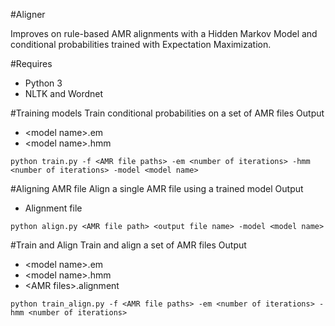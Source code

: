 #Aligner

Improves on rule-based AMR alignments with a Hidden Markov Model and conditional probabilities trained with 
Expectation Maximization.

#Requires

* Python 3
* NLTK and Wordnet

#Training models
Train conditional probabilities on a set of AMR files
Output
* \<model name\>.em
* \<model name\>.hmm
```
python train.py -f <AMR file paths> -em <number of iterations> -hmm <number of iterations> -model <model name>
```
#Aligning AMR file
Align a single AMR file using a trained model
Output
* Alignment file
```
python align.py <AMR file path> <output file name> -model <model name>
```
#Train and Align
Train and align a set of AMR files
Output
* \<model name\>.em
* \<model name\>.hmm
* \<AMR files\>.alignment
```
python train_align.py -f <AMR file paths> -em <number of iterations> -hmm <number of iterations>
```
